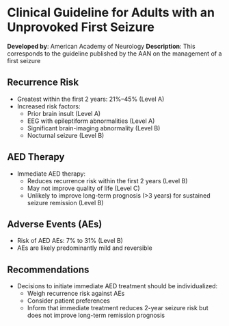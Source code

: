 # Clinical Guideline for Adults with an Unprovoked First Seizure
**Developed by**: American Academy of Neurology
**Description**:
This corresponds to the guideline published by the AAN on the management of a first seizure

## Recurrence Risk
- Greatest within the first 2 years: 21%–45% (Level A)
- Increased risk factors:
  - Prior brain insult (Level A)
  - EEG with epileptiform abnormalities (Level A)
  - Significant brain-imaging abnormality (Level B)
  - Nocturnal seizure (Level B)

## AED Therapy
- Immediate AED therapy:
  - Reduces recurrence risk within the first 2 years (Level B)
  - May not improve quality of life (Level C)
  - Unlikely to improve long-term prognosis (>3 years) for sustained seizure remission (Level B)
  
## Adverse Events (AEs)
- Risk of AED AEs: 7% to 31% (Level B)
- AEs are likely predominantly mild and reversible

## Recommendations
- Decisions to initiate immediate AED treatment should be individualized:
  - Weigh recurrence risk against AEs
  - Consider patient preferences
  - Inform that immediate treatment reduces 2-year seizure risk but does not improve long-term remission prognosis
